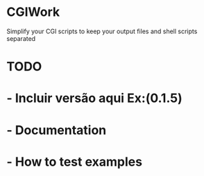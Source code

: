 # CGIWork
Simplify your CGI scripts to keep your output files and shell scripts separated
# TODO
# - Incluir versão aqui Ex:(0.1.5)
# - Documentation
# - How to test examples
